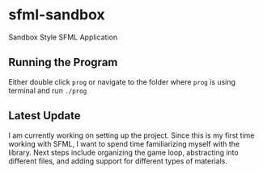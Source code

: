 # sfml-sandbox
Sandbox Style SFML Application

## Running the Program
Either double click `prog` or navigate to the folder where `prog` is using terminal and run `./prog`

## Latest Update
I am currently working on setting up the project. Since this is my first time working with SFML, I want to spend time familiarizing myself with the library.
Next steps include organizing the game loop, abstracting into different files, and adding support for different types of materials.
